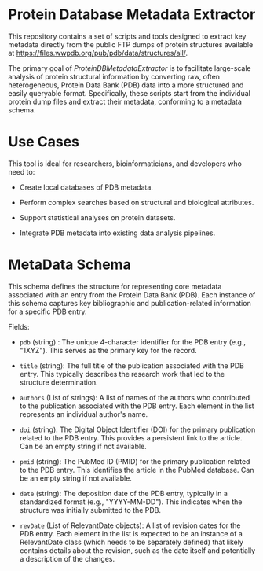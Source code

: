 # Protein Database Metadata Extractor
This repository contains a set of scripts and tools designed to extract key metadata directly from the public FTP dumps of protein structures available at https://files.wwpdb.org/pub/pdb/data/structures/all/.

The primary goal of *ProteinDBMetadataExtractor* is to facilitate large-scale analysis of protein structural information by converting raw, often heterogeneous, Protein Data Bank (PDB) data into a more structured and easily queryable format. Specifically, these scripts start from the individual protein dump files and extract their metadata, conforming to a metadata schema.

# Use Cases
This tool is ideal for researchers, bioinformaticians, and developers who need to:

- Create local databases of PDB metadata.

- Perform complex searches based on structural and biological attributes.

- Support statistical analyses on protein datasets.

- Integrate PDB metadata into existing data analysis pipelines.


# MetaData Schema
This schema defines the structure for representing core metadata associated with an entry from the Protein Data Bank (PDB). Each instance of this schema captures key bibliographic and publication-related information for a specific PDB entry.

Fields:
- `pdb` (string) : The unique 4-character identifier for the PDB entry (e.g., "1XYZ"). This serves as the primary key for the record.

- `title` (string): The full title of the publication associated with the PDB entry. This typically describes the research work that led to the structure determination.

- `authors` (List of strings): A list of names of the authors who contributed to the publication associated with the PDB entry. Each element in the list represents an individual author's name.

- `doi` (string): The Digital Object Identifier (DOI) for the primary publication related to the PDB entry. This provides a persistent link to the article. Can be an empty string if not available.

- `pmid` (string): The PubMed ID (PMID) for the primary publication related to the PDB entry. This identifies the article in the PubMed database. Can be an empty string if not available.

- `date` (string): The deposition date of the PDB entry, typically in a standardized format (e.g., "YYYY-MM-DD"). This indicates when the structure was initially submitted to the PDB.

- `revDate` (List of RelevantDate objects): A list of revision dates for the PDB entry. Each element in the list is expected to be an instance of a RelevantDate class (which needs to be separately defined) that likely contains details about the revision, such as the date itself and potentially a description of the changes.


